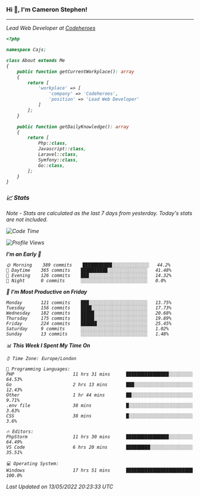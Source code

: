 ### Hi 👋, I'm Cameron Stephen!
<hr>
<p><em>Lead Web Developer at <a href="https://codeheroes.co.uk">Codeheroes</a></p>


```php
<?php

namespace Cajs;

class About extends Me
{
    public function getCurrentWorkplace(): array
    {
        return [
            'workplace' => [
                'company' => 'Codeheroes',
                'position' => 'Lead Web Developer'
            ]
        ];
    }

    public function getDailyKnowledge(): array
    {
        return [
            Php::class,
            Javascript::class,
            Laravel::class,
            Symfony::class,
            Go::class,
        ];
    }
}
```

### 📈 Stats
<p><em>Note - Stats are calculated as the last 7 days from yesterday. Today's stats are not included.</em></p>


<!--START_SECTION:waka-->
![Code Time](http://img.shields.io/badge/Code%20Time-2%2C865%20hrs%2045%20mins-blue)

![Profile Views](http://img.shields.io/badge/Profile%20Views-0-blue)

**I'm an Early 🐤** 

```text
🌞 Morning    389 commits    ███████████░░░░░░░░░░░░░░   44.2% 
🌆 Daytime    365 commits    ██████████░░░░░░░░░░░░░░░   41.48% 
🌃 Evening    126 commits    ███░░░░░░░░░░░░░░░░░░░░░░   14.32% 
🌙 Night      0 commits      ░░░░░░░░░░░░░░░░░░░░░░░░░   0.0%

```
📅 **I'm Most Productive on Friday** 

```text
Monday       121 commits    ███░░░░░░░░░░░░░░░░░░░░░░   13.75% 
Tuesday      156 commits    ████░░░░░░░░░░░░░░░░░░░░░   17.73% 
Wednesday    182 commits    █████░░░░░░░░░░░░░░░░░░░░   20.68% 
Thursday     175 commits    █████░░░░░░░░░░░░░░░░░░░░   19.89% 
Friday       224 commits    ██████░░░░░░░░░░░░░░░░░░░   25.45% 
Saturday     9 commits      ░░░░░░░░░░░░░░░░░░░░░░░░░   1.02% 
Sunday       13 commits     ░░░░░░░░░░░░░░░░░░░░░░░░░   1.48%

```


📊 **This Week I Spent My Time On** 

```text
⌚︎ Time Zone: Europe/London

💬 Programming Languages: 
PHP                      11 hrs 31 mins      ████████████████░░░░░░░░░   64.53% 
Go                       2 hrs 13 mins       ███░░░░░░░░░░░░░░░░░░░░░░   12.43% 
Other                    1 hr 44 mins        ██░░░░░░░░░░░░░░░░░░░░░░░   9.71% 
.env file                38 mins             █░░░░░░░░░░░░░░░░░░░░░░░░   3.63% 
CSS                      38 mins             █░░░░░░░░░░░░░░░░░░░░░░░░   3.6%

🔥 Editors: 
PhpStorm                 11 hrs 30 mins      ████████████████░░░░░░░░░   64.49% 
VS Code                  6 hrs 20 mins       █████████░░░░░░░░░░░░░░░░   35.51%

💻 Operating System: 
Windows                  17 hrs 51 mins      █████████████████████████   100.0%

```


 Last Updated on 13/05/2022 20:23:33 UTC
<!--END_SECTION:waka-->
